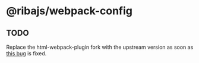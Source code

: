# @ribajs/webpack-config

## TODO

Replace the html-webpack-plugin fork with the upstream version as soon as [this bug](https://github.com/jantimon/html-webpack-plugin/issues/1129) is fixed.

